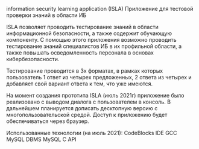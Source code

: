 information security learning application (ISLA)
Приложение для тестовой проверки знаний в области ИБ

ISLA позволяет проводить тестирование знаний в области информационной безопасности,
а также содержит обучающую компоненту. С помощью этого приложения возможно проводить 
тестирование знаний специалистов ИБ в их профильной области, а также повышать 
осведомленность персонала в основах кибербезопасности.

Тестирование проводится в 3х форматах, в рамках которых пользователь 1 ответ из 
четырех предложенных, 2 ответа из четырех и добавляет свой вариант ответа к тем, 
что уже имеются.

На момент создания прототипа ISLA (июль 2021г) приложение было реализовано с выводом 
диалога с пользователем в консоль. В дальнейшем планируется дописать десктопную
версию с многопользовательской средой. Доступ к приложению будет обеспечиваться 
через браузер.

Использованные технологии (на июль 2021):
CodeBlocks IDE
GCC
MySQL DBMS
MySQL C API


